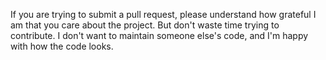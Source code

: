 If you are trying to submit a pull request, please understand how grateful I am that you care about the project. But don't waste time trying to contribute. I don't want to maintain someone else's code, and I'm happy with how the code looks.
